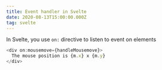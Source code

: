 ```yaml
---
title: Event handler in Svelte
date: 2020-08-13T15:00:00.000Z
tag: svelte
---
```


In Svelte, you use `on:` directive to listen to event on elements

```javascript
<div on:mousemove={handleMousemove}>
  The mouse position is {m.x} x {m.y}
</div>
```
